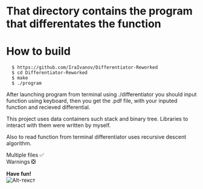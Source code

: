 # That directory contains the program that differentates the function

# How to build

```terminal
  $ https://github.com/IraIvanov/Differentiator-Reworked   
  $ cd Differentiator-Reworked
  $ make    
  $ ./program     
  ```
   After launching program from terminal using ./differentiator you should input function using keyboard, then you get the .pdf file, with your inputed function and recieved differential.
   
  This project uses data containers such stack and binary tree. Libraries to interact with them were written by myself.
  
  Also to read function from terminal differentiator uses recursive descent algorithm.
   

Multiple files :white_check_mark:         
Warnings :negative_squared_cross_mark:      

**Have fun!**     
![Alt-текст](https://kidscreen.com/wp/wp-content/uploads/2017/10/Equestria-Girls.jpg)
